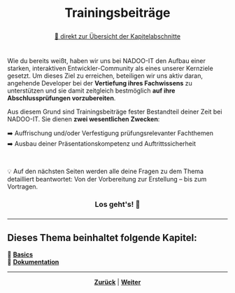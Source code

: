 # <p align="center">Trainingsbeiträge</p>
<p align="center"><a href="#dieses-kapitel-beinhaltet-folgende-abschnitte">🚀 direkt zur Übersicht der Kapitelabschnitte</a></p>

#

Wie du bereits weißt, haben wir uns bei NADOO-IT den Aufbau einer starken, interaktiven Entwickler-Community als eines unserer Kernziele gesetzt. Um dieses Ziel zu erreichen, beteiligen wir uns aktiv daran, angehende Developer bei der **Vertiefung ihres Fachwissens** zu unterstützen und sie damit zeitgleich bestmöglich **auf ihre Abschlussprüfungen vorzubereiten**.

Aus diesem Grund sind Trainingsbeiträge fester Bestandteil deiner Zeit bei NADOO-IT. Sie dienen **zwei wesentlichen Zwecken**:

➡️ Auffrischung und/oder Verfestigung prüfungsrelevanter Fachthemen <br>
➡️ Ausbau deiner Präsentationskompetenz und Auftrittssicherheit

#

💡 Auf den nächsten Seiten werden alle deine Fragen zu dem Thema detailliert beantwortet: Von der Vorbereitung zur Erstellung – bis zum Vortragen. 
<h3 align="center">Los geht's! 🚀<h3> 

---

**Dieses Thema beinhaltet folgende Kapitel:**  
---

🔹 [**Basics**](/docs/02-arbeiten_bei_nadoo/02-training_und_vorbereitung/01-trainingsbeitraege/01-basics/README.md) <br>
🔹 [**Dokumentation**](/docs/02-arbeiten_bei_nadoo/02-training_und_vorbereitung/01-trainingsbeitraege/02-dokumentation/README.md) <br>

---

<p align="center">
<a href="/docs/02-arbeiten_bei_nadoo/02-training_und_vorbereitung/README.md"><strong>Zurück</strong></a> | 
<a href="/docs/02-arbeiten_bei_nadoo/02-training_und_vorbereitung/01-trainingsbeitraege/01-basics/README.md"><strong>Weiter</strong></a>
</p>
